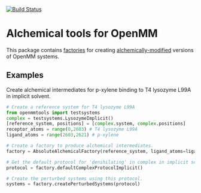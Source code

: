 [![Build Status](https://travis-ci.org/choderalab/alchemy.svg?branch=master)](https://travis-ci.org/choderalab/alchemy)

# Alchemical tools for OpenMM

This package contains [factories](https://en.wikipedia.org/wiki/Factory_(object-oriented_programming)) for creating [alchemically-modified](http://www.alchemistry.org/wiki/Best_Practices#Guideline_1:_Always_use_soft-core_potentials_while_decoupling_or_annihilating_Lennard-Jones_interactions) versions of OpenMM systems.

## Examples

Create alchemical intermediates for p-xylene binding to T4 lysozyme L99A in implicit solvent.

```python
# Create a reference system for T4 lysozyme L99A
from openmmtools import testsystems
complex = testsystems.LysozymeImplicit()
[reference_system, positions] = [complex.system, complex.positions]
receptor_atoms = range(0,2603) # T4 lysozyme L99A
ligand_atoms = range(2603,2621) # p-xylene

# Create a factory to produce alchemical intermediates.
factory = AbsoluteAlchemicalFactory(reference_system, ligand_atoms=ligand_atoms)

# Get the default protocol for 'denihilating' in complex in implicit solvent.
protocol = factory.defaultComplexProtocolImplicit()

# Create the perturbed systems using this protocol.
systems = factory.createPerturbedSystems(protocol)
```
